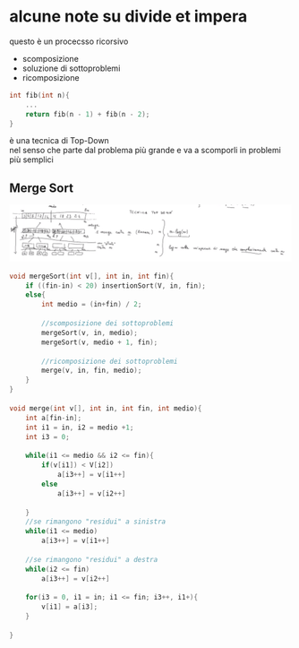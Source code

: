 # alcune note su divide et impera

questo è un procecsso ricorsivo

- scomposizione
- soluzione di sottoproblemi
- ricomposizione

```cpp
int fib(int n){
    ... 
	return fib(n - 1) + fib(n - 2);
}
```

è una tecnica di Top-Down  
nel senso che parte dal problema più grande e va a scomporli in problemi più semplici

## Merge Sort

![rappresentazione merge sort](2021-10-14-15-05-31.png)

```cpp
void mergeSort(int v[], int in, int fin){
	if ((fin-in) < 20) insertionSort(V, in, fin);
	else{
		int medio = (in+fin) / 2;

		//scomposizione dei sottoproblemi
		mergeSort(v, in, medio);
		mergeSort(v, medio + 1, fin);

		//ricomposizione dei sottoproblemi
		merge(v, in, fin, medio);
	}
}

void merge(int v[], int in, int fin, int medio){
	int a[fin-in];
	int i1 = in, i2 = medio +1;
	int i3 = 0;

	while(i1 <= medio && i2 <= fin){
		if(v[i1]) < V[i2])
			a[i3++] = v[i1++]		
		else
			a[i3++] = v[i2++]
		
	}
	//se rimangono "residui" a sinistra
	while(i1 <= medio)
		a[i3++] = v[i1++]
	
	//se rimangono "residui" a destra
	while(i2 <= fin)
		a[i3++] = v[i2++]

	for(i3 = 0, i1 = in; i1 <= fin; i3++, i1+){
		v[i1] = a[i3];
	}

}

```
